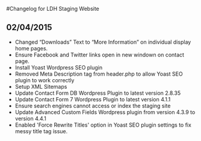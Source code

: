 #Changelog for LDH Staging Website

## 02/04/2015
- Changed “Downloads” Text to “More Information” on individual display home pages.
- Ensure Facebook and Twitter links open in new windown on contact page.
- Install Yoast Wordpress SEO plugin
- Removed Meta Description tag from header.php to allow Yoast SEO plugin to work correctly
- Setup XML Sitemaps
- Update Contact Form DB Wordpress Plugin to latest version 2.8.35
- Update Contact Form 7 Wordpress Plugin to latest version 4.1.1
- Ensure search engines cannot access or index the staging site
- Update Advanced Custom Fields Wordpress plugin from version 4.3.9 to version 4.4.1
- Enabled 'Force Rewrite Titles' option in Yoast SEO plugin settings to fix messy title tag issue.